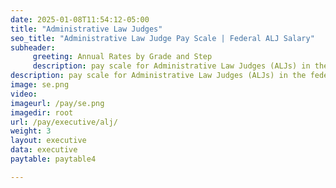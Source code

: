 ```yaml
---
date: 2025-01-08T11:54:12-05:00
title: "Administrative Law Judges"
seo_title: "Administrative Law Judge Pay Scale | Federal ALJ Salary"
subheader:
     greeting: Annual Rates by Grade and Step
     description: pay scale for Administrative Law Judges (ALJs) in the federal government. Understand ALJ salaries and compensation.
description: pay scale for Administrative Law Judges (ALJs) in the federal government. Understand ALJ salaries and compensation.
image: se.png
video: 
imageurl: /pay/se.png
imagedir: root
url: /pay/executive/alj/
weight: 3
layout: executive
data: executive
paytable: paytable4

---
```

